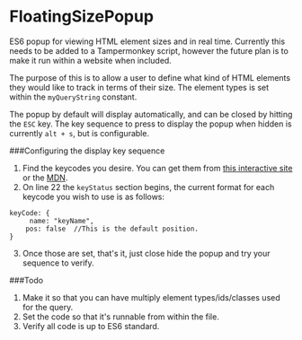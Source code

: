 # FloatingSizePopup
ES6 popup for viewing HTML element sizes and in real time. Currently this needs to be added to a Tampermonkey script, however the future plan is to make it run within a website when included.

The purpose of this is to allow a user to define what kind of HTML elements they would like to track in terms of their size. The element types is set within the ```myQueryString``` constant.

The popup by default will display automatically, and can be closed by hitting the ```ESC``` key. The key sequence to press to display the popup when hidden is currently ```alt + s```, but is configurable.

###Configuring the display key sequence
1. Find the keycodes you desire. You can get them from [this interactive site](http://keycode.info/) or the [MDN](https://developer.mozilla.org/en-US/docs/Web/API/KeyboardEvent/keyCode).
2. On line 22 the ```keyStatus``` section begins, the current format for each keycode you wish to use is as follows:

```
keyCode: {  
     name: "keyName",  
    pos: false  //This is the default position.
}
```  
3. Once those are set, that's it, just close hide the popup and try your sequence to verify.

###Todo
1. Make it so that you can have multiply element types/ids/classes used for the query. 
2. Set the code so that it's runnable from within the file.
3. Verify all code is up to ES6 standard.

